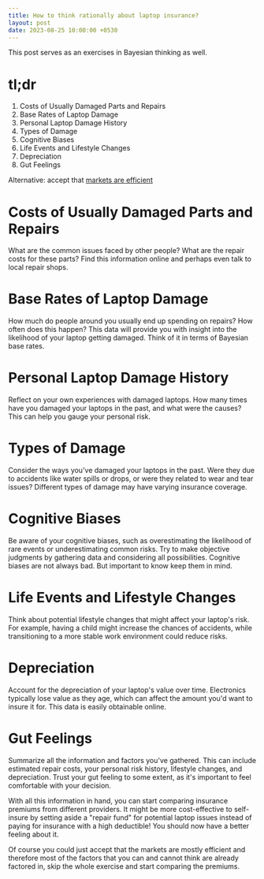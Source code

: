```yaml
---
title: How to think rationally about laptop insurance?
layout: post
date: 2023-08-25 10:00:00 +0530
---
```

This post serves as an exercises in Bayesian thinking as well.

# tl;dr
1. Costs of Usually Damaged Parts and Repairs
2. Base Rates of Laptop Damage
3. Personal Laptop Damage History
4. Types of Damage
5. Cognitive Biases
6. Life Events and Lifestyle Changes
7. Depreciation
8. Gut Feelings

Alternative: accept that [markets are efficient](https://en.wikipedia.org/wiki/Efficient-market_hypothesis)

# Costs of Usually Damaged Parts and Repairs
What are the common issues faced by other people? What are the repair costs for these parts? Find this information online and perhaps even talk to local repair shops.

# Base Rates of Laptop Damage
How much do people around you usually end up spending on repairs? How often does this happen? This data will provide you with insight into the likelihood of your laptop getting damaged. Think of it in terms of Bayesian base rates.

# Personal Laptop Damage History
Reflect on your own experiences with damaged laptops. How many times have you damaged your laptops in the past, and what were the causes? This can help you gauge your personal risk.

# Types of Damage
Consider the ways you've damaged your laptops in the past. Were they due to accidents like water spills or drops, or were they related to wear and tear issues? Different types of damage may have varying insurance coverage.

# Cognitive Biases
Be aware of your cognitive biases, such as overestimating the likelihood of rare events or underestimating common risks. Try to make objective judgments by gathering data and considering all possibilities. Cognitive biases are not always bad. But important to know keep them in mind.

# Life Events and Lifestyle Changes
Think about potential lifestyle changes that might affect your laptop's risk. For example, having a child might increase the chances of accidents, while transitioning to a more stable work environment could reduce risks.

# Depreciation
Account for the depreciation of your laptop's value over time. Electronics typically lose value as they age, which can affect the amount you'd want to insure it for. This data is easily obtainable online.

# Gut Feelings
Summarize all the information and factors you've gathered. This can include estimated repair costs, your personal risk history, lifestyle changes, and depreciation. Trust your gut feeling to some extent, as it's important to feel comfortable with your decision.

With all this information in hand, you can start comparing insurance premiums from different providers. It might be more cost-effective to self-insure by setting aside a "repair fund" for potential laptop issues instead of paying for insurance with a high deductible! You should now have a better feeling about it.

Of course you could just accept that the markets are mostly efficient and therefore most of the factors that you can and cannot think are already factored in, skip the whole exercise and start comparing the premiums.
